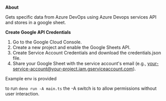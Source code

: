 **About**

Gets specific data from Azure DevOps using Azure Devops services API and stores in a google sheet.


**Create Google API Credentials**

1.  Go to the Google Cloud Console.
2.  Create a new project and enable the Google Sheets API.
3.  Create Service Account Credentials and download the credentials.json file.
4.  Share your Google Sheet with the service account's email (e.g., your-service-account@your-project.iam.gserviceaccount.com).

Example env is provided

to run `deno run -A main.ts`
the -A switch is to allow permissions without user interaction.